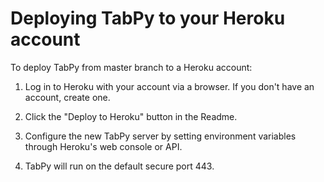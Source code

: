 # Deploying TabPy to your Heroku account

To deploy TabPy from master branch to a Heroku account:

1. Log in to Heroku with your account via a browser.
    If you don't have an account, create one.

2. Click the "Deploy to Heroku" button in the Readme.

3. Configure the new TabPy server by setting environment
    variables through Heroku's web console or API.

4. TabPy will run on the default secure port 443.
